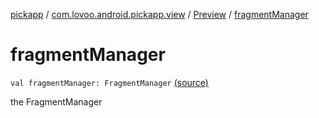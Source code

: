 [pickapp](../../index.md) / [com.lovoo.android.pickapp.view](../index.md) / [Preview](index.md) / [fragmentManager](./fragment-manager.md)

# fragmentManager

`val fragmentManager: FragmentManager` [(source)](https://github.com/lovoo/android-pickpic/blob/master/pickapp/pickapp/src/main/kotlin/com/lovoo/android/pickapp/view/Preview.kt#L37)

the FragmentManager

